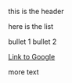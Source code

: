 this is the header

here is the list

bullet 1
bullet 2

[Link to Google](http://www.google.com)

more text